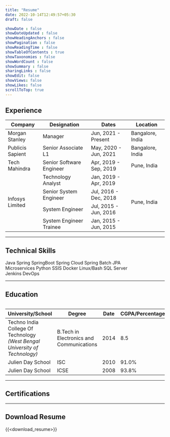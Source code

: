 ```yaml
---
title: "Resume"
date: 2022-10-14T12:49:57+05:30
draft: false

showDate : false
showDateUpdated : false
showHeadingAnchors : false
showPagination : false
showReadingTime : false
showTableOfContents : true
showTaxonomies : false 
showWordCount : false
showSummary : false
sharingLinks : false
showEdit: false
showViews: false
showLikes: false
scrollToTop: true
---
```



## Experience

<table class="resume-table">
    <thead>
        <tr>
            <th>Company</th>
            <th>Designation</th>
            <th>Dates</th>
            <th>Location</th>
        </tr>
    </thead>
    <tbody>
        <tr>
            <td>Morgan Stanley</td>
            <td>Manager</td>
            <td class="resume-dates">Jun, 2021 - Present</td>
            <td>Bangalore, India</td>
        </tr>
        <tr>
            <td>Publicis Sapient</td>
            <td>Senior Associate L1</td>
            <td class="resume-dates">May, 2020 - Jun, 2021</td>
            <td>Bangalore, India</td>
        </tr>
        <tr>
            <td>Tech Mahindra</td>
            <td>Senior Software Engineer</td>
            <td class="resume-dates">Apr, 2019 - Sep, 2019</td>
            <td>Pune, India</td>
        </tr>
        <tr>
            <td rowspan=4>Infosys Limited</td>
            <td>Technology Analyst</td>
            <td class="resume-dates">Jan, 2019 - Apr, 2019</td>
            <td rowspan=4>Pune, India</td>
        </tr>
        <tr>
            <td>Senior System Engineer</td>
            <td class="resume-dates">Jul, 2016 - Dec, 2018</td>
        </tr>
        <tr>
            <td>System Engineer</td>
            <td class="resume-dates">Jul, 2015 - Jun, 2016</td>
        </tr>
        <tr>
            <td>System Engineer Trainee</td>
            <td class="resume-dates">Jan, 2015 - Jun, 2015</td>
        </tr>
    </tbody>
<table>


---

## Technical Skills

<!-- the span css has been copied from the `Tags` styles -->

<div class="technical-skills-container">
    <div class="technical-skills-container-inner">
        <span class="technical-skill-span rounded-md border border-primary-400 px-1 py-[1px] text-sm font-normal text-primary-700 dark:border-primary-600 ">
            Java
        </span>
        <span class="technical-skill-span rounded-md border border-primary-400 px-1 py-[1px] text-sm font-normal text-primary-700 dark:border-primary-600 ">
            Spring
        </span>
        <span class="technical-skill-span rounded-md border border-primary-400 px-1 py-[1px] text-sm font-normal text-primary-700 dark:border-primary-600 ">
            SpringBoot
        </span>
        <span class="technical-skill-span rounded-md border border-primary-400 px-1 py-[1px] text-sm font-normal text-primary-700 dark:border-primary-600 ">
            Spring Cloud
        </span>
        <span class="technical-skill-span rounded-md border border-primary-400 px-1 py-[1px] text-sm font-normal text-primary-700 dark:border-primary-600 ">
            Spring Batch
        </span>
        <span class="technical-skill-span rounded-md border border-primary-400 px-1 py-[1px] text-sm font-normal text-primary-700 dark:border-primary-600 ">
            JPA
        </span>
    </div>
    <div class="technical-skills-container-inner">
        <span class="technical-skill-span rounded-md border border-primary-400 px-1 py-[1px] text-sm font-normal text-primary-700 dark:border-primary-600 ">
            Microservices
        </span>
        <span class="technical-skill-span rounded-md border border-primary-400 px-1 py-[1px] text-sm font-normal text-primary-700 dark:border-primary-600 ">
            Python
        </span>
        <span class="technical-skill-span rounded-md border border-primary-400 px-1 py-[1px] text-sm font-normal text-primary-700 dark:border-primary-600 ">
            SSIS
        </span>
        <span class="technical-skill-span rounded-md border border-primary-400 px-1 py-[1px] text-sm font-normal text-primary-700 dark:border-primary-600 ">
            Docker
        </span>
        <span class="technical-skill-span rounded-md border border-primary-400 px-1 py-[1px] text-sm font-normal text-primary-700 dark:border-primary-600 ">
            Linux/Bash
        </span>
        <span class="technical-skill-span rounded-md border border-primary-400 px-1 py-[1px] text-sm font-normal text-primary-700 dark:border-primary-600 ">
            SQL Server
        </span>
    </div>
    <div class="technical-skills-container-inner">
        <span class="technical-skill-span rounded-md border border-primary-400 px-1 py-[1px] text-sm font-normal text-primary-700 dark:border-primary-600 ">
            Jenkins
        </span>
        <span class="technical-skill-span technical-skill-span rounded-md border border-primary-400 px-1 py-[1px] text-sm font-normal text-primary-700 dark:border-primary-600 ">
            DevOps
        </span>
    </div>
</div>

---

## Education

<table class="resume-table">
    <thead>
        <tr>
            <th>University/School</th>
            <th>Degree</th>
            <th>Date</th>
            <th>CGPA/Percentage</th>
        </tr>
    </thead>
    <tbody>
        <tr>
            <td>
                Techno India College Of Technology <br> <i>(West Bengal University of Technology)</i>
            </td>
            <td>B.Tech in Electronics and Communications</td>
            <td class="resume-dates">2014</td>
            <td>8.5</td>
        </tr>
        <tr>
            <td>Julien Day School</td>
            <td>ISC</td>
            <td class="resume-dates">2010</td>
            <td>91.0%</td>
        </tr>
        <tr>
            <td>Julien Day School</td>
            <td>ICSE</td>
            <td class="resume-dates">2008</td>
            <td>93.8%</td>
        </tr>
    </tbody>
<table>

---

## Certifications

<div 
    data-iframe-width="150" 
    data-iframe-height="270" 
    data-share-badge-id="77d9dc85-6e41-43a7-84ba-aedaa2dc4daa" 
    data-share-badge-host="https://www.credly.com">
</div>

<script defer type="text/javascript" async src="//cdn.credly.com/assets/utilities/embed.js"></script>

---

## Download Resume

{{<download_resume>}}

